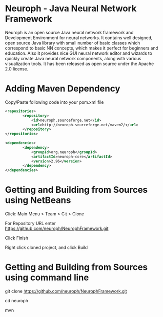 Neuroph - Java Neural Network Framework
======

Neuroph is an open source Java neural network framework and Development Environment for neural networks. 
It contains well designed, open source Java library with small number of basic classes which correspond to basic NN concepts, which makes it perfect for beginners and education. 
Also it provides nice GUI neural network editor and wizards  to quickly create Java neural network components, along with various visualization tools. 
It has been released as open source under the Apache 2.0 license.

Adding Maven Dependency
======

Copy/Paste following code into your pom.xml file

```xml
<repositories>
        <repository>
            <id>neuroph.sourceforge.net</id>
            <url>http://neuroph.sourceforge.net/maven2/</url>
        </repository>        
</repositories>
    
<dependencies>
        <dependency>
            <groupId>org.neuroph</groupId>
            <artifactId>neuroph-core</artifactId>
            <version>2.96</version>
        </dependency>
</dependencies>
```
Getting and Building from Sources using NetBeans
======

Click: Main Menu > Team > Git > Clone

For Repository URL enter https://github.com/neuroph/NeurophFramework.git

Click Finish

Right click cloned project, and click Build

Getting and Building from Sources using command line
======

git clone  https://github.com/neuroph/NeurophFramework.git

cd neuroph

mvn



